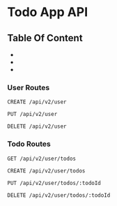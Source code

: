 # Todo App API

## Table Of Content

-
-
-

### User Routes

```
CREATE /api/v2/user
```

```
PUT /api/v2/user
```

```
DELETE /api/v2/user
```

### Todo Routes

```
GET /api/v2/user/todos
```

```
CREATE /api/v2/user/todos
```

```
PUT /api/v2/user/todos/:todoId
```

```
DELETE /api/v2/user/todos/:todoId
```
